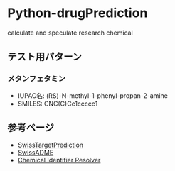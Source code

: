 # Python-drugPrediction
calculate and speculate research chemical 

## テスト用パターン
### メタンフェタミン
- IUPAC名: (RS)-N-methyl-1-phenyl-propan-2-amine
- SMILES: CNC(C)Cc1ccccc1

## 参考ページ
- [SwissTargetPrediction](http://www.swisstargetprediction.ch/)
- [SwissADME](http://www.swissadme.ch/)
- [Chemical Identifier Resolver](https://cactus.nci.nih.gov/chemical/structure)
